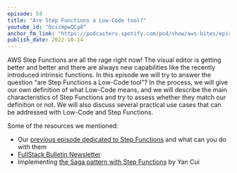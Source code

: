 ```yaml
---
episode: 54
title: "Are Step Functions a Low-Code tool?"
youtube_id: "QcizmpwQCg8"
anchor_fm_link: "https://podcasters.spotify.com/pod/show/aws-bites/episodes/54--Are-Step-Functions-a-Low-Code-tool-e1p5vhf"
publish_date: 2022-10-14
---
```


AWS Step Functions are all the rage right now! The visual editor is getting better and better and there are always new capabilities like the recently introduced intrinsic functions. In this episode we will try to answer the question “are Step Functions a Low-Code tool”? In the process, we will give our own definition of what Low-Code means, and we will describe the main characteristics of Step Functions and try to assess whether they match our definition or not. We will also discuss several practical use cases that can be addressed with Low-Code and Step Functions.


Some of the resources we mentioned:

  - Our [previous episode dedicated to Step Functions](https://awsbites.com/7-when-do-you-use-step-functions/) and what can you do with them
  - [FullStack Bulletin Newsletter](https://fullstackbulletin.com/)
  - Implementing [the Saga pattern with Step Functions](https://theburningmonk.com/2017/07/applying-the-saga-pattern-with-aws-lambda-and-step-functions/) by Yan Cui
